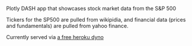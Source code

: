 Plotly DASH app that showcases stock market data from the S&P 500

Tickers for the SP500 are pulled from wikipidia, and financial data (prices and fundamentals) are pulled from yahoo finance. 

Currently served via [a free heroku dyno](https://dash-stocks.herokuapp.com)
